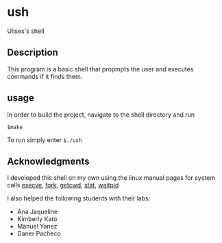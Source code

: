 ush
=====
Ulises's shell

Description
----------------
This program is a basic shell that propmpts the user and executes commands if it finds them.

usage
----------------
In order to build the project, navigate to the shell directory and run

`$make`

To run simply enter `$./ush` 

Acknowledgments
---------------
I developed this shell on my own using the linux manual pages for system calls [execve](http://man7.org/linux/man-pages/man2/execve.2.html), [fork](http://man7.org/linux/man-pages/man2/fork.2.html), [getcwd](http://man7.org/linux/man-pages/man2/getcwd.2.html), [stat](http://man7.org/linux/man-pages/man2/stat.2.html), [waitpid](http://man7.org/linux/man-pages/man2/waitpid.2.html)

I also helped the following students with their labs:

- Ana Jaqueline
- Kimberly Kato
- Manuel Yanez
- Daner Pacheco